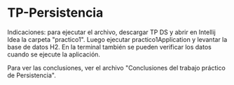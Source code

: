 # TP-Persistencia

Indicaciones: para ejecutar el archivo, descargar TP DS y abrir en Intellij Idea la carpeta "practico1". Luego ejecutar practico1Application y levantar la base de datos H2.
En la terminal también se pueden verificar los datos cuando se ejecute la aplicación.

Para ver las conclusiones, ver el archivo "Conclusiones del trabajo práctico de Persistencia".
